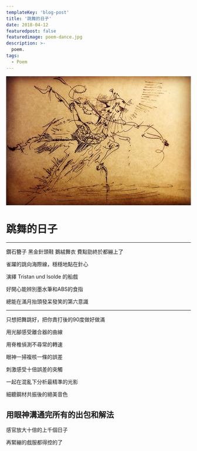 ```yaml
---
templateKey: 'blog-post'
title: '跳舞的日子'
date: 2018-04-12
featuredpost: false
featuredimage: poem-dance.jpg
description: >-
  poem.
tags:
  - Poem
---
```

![dance](poem-dance.jpg)


# 跳舞的日子
  
___
  
鑽石簪子 黑金針頭鞋 鵝絨舞衣 費點勁終於都繃上了

雀躍的跳向海際線，穩穩地點在針心

演繹 Tristan und Isolde 的船戲

好開心能辨別墨水筆和ABS的食指

總能在滿月抬頭發呆發笑的第六意識

--------------------------------------

只想把舞跳好，把你責打後的90度做好做滿

用光腳感受離合器的曲線

用脊椎偵測不尋常的轉速

眼神一掃複核一條的誤差

刺激感受十倍誤差的突觸

一起在混亂下分析最精準的光影

細聽鋼材共振後的絕美音色

用眼神溝通完所有的出包和解法
------------------------------------------

感官放大十倍的上千個日子

再緊繃的戲服都得控的了

